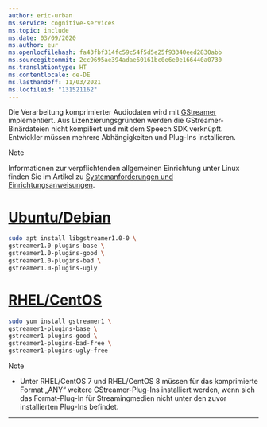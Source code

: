 ```yaml
---
author: eric-urban
ms.service: cognitive-services
ms.topic: include
ms.date: 03/09/2020
ms.author: eur
ms.openlocfilehash: fa43fbf314fc59c54f5d5e25f93340eed2830abb
ms.sourcegitcommit: 2cc9695ae394adae60161bc0e6e0e166440a0730
ms.translationtype: HT
ms.contentlocale: de-DE
ms.lasthandoff: 11/03/2021
ms.locfileid: "131521162"
---
```

Die Verarbeitung komprimierter Audiodaten wird mit [GStreamer](https://gstreamer.freedesktop.org) implementiert. Aus Lizenzierungsgründen werden die GStreamer-Binärdateien nicht kompiliert und mit dem Speech SDK verknüpft. Entwickler müssen mehrere Abhängigkeiten und Plug-Ins installieren.

> [!NOTE]
> Informationen zur verpflichtenden allgemeinen Einrichtung unter Linux finden Sie im Artikel zu [Systemanforderungen und Einrichtungsanweisungen](~/articles/cognitive-services/speech-service/speech-sdk.md#get-the-speech-sdk).

# <a name="ubuntudebian"></a>[Ubuntu/Debian](#tab/debian)

```sh
sudo apt install libgstreamer1.0-0 \
gstreamer1.0-plugins-base \
gstreamer1.0-plugins-good \
gstreamer1.0-plugins-bad \
gstreamer1.0-plugins-ugly
```

# <a name="rhelcentos"></a>[RHEL/CentOS](#tab/centos)

```sh
sudo yum install gstreamer1 \
gstreamer1-plugins-base \
gstreamer1-plugins-good \
gstreamer1-plugins-bad-free \
gstreamer1-plugins-ugly-free
```

> [!NOTE]
> - Unter RHEL/CentOS 7 und RHEL/CentOS 8 müssen für das komprimierte Format „ANY“ weitere GStreamer-Plug-Ins installiert werden, wenn sich das Format-Plug-In für Streamingmedien nicht unter den zuvor installierten Plug-Ins befindet. 


---
